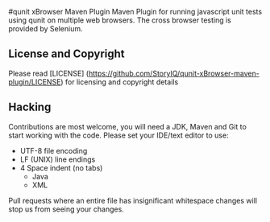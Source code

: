 #qunit xBrowser Maven Plugin
Maven Plugin for running javascript unit tests using qunit on multiple web browsers. The cross browser testing is provided by Selenium. 

## License and Copyright

Please read [LICENSE] (https://github.com/StoryIQ/qunit-xBrowser-maven-plugin/LICENSE) for licensing and copyright details

## Hacking

Contributions are most welcome, you will need a JDK, Maven and Git to start working with the code. Please set your IDE/text editor to use:

* UTF-8 file encoding
* LF (UNIX) line endings
* 4 Space indent (no tabs)
  * Java
  * XML

Pull requests where an entire file has insignificant whitespace changes will stop us from seeing your changes.
